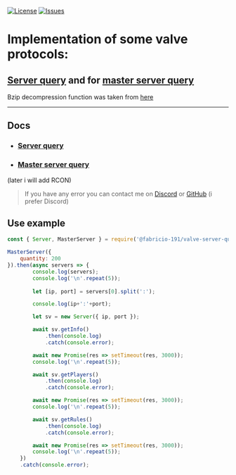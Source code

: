 [![License](https://img.shields.io/github/license/Fabricio-191/valve-protocols?color=white&style=for-the-badge)](https://github.com/Fabricio-191/valve-protocols/blob/master/LICENSE)
[![Issues](https://img.shields.io/github/issues/Fabricio-191/valve-protocols?style=for-the-badge)](https://github.com/Fabricio-191/valve-protocols/issues)


# Implementation of some valve protocols:
## [Server query](https://developer.valvesoftware.com/wiki/Server_queries) and for [master server query](https://developer.valvesoftware.com/wiki/Master_Server_Query_Protocol)


Bzip decompression function was taken from [here](https://www.npmjs.com/package/bz2)

___

## Docs

* ### [Server query](https://github.com/Fabricio-191/valve-protocols/blob/master/docs/Server.md)
* ### [Master server query](https://github.com/Fabricio-191/valve-protocols/blob/master/docs/MasterServer.md)  
  
(later i will add RCON)

> If you have any error you can contact me on [Discord](https://discord.gg/zrESMn6) or [GitHub](https://github.com/Fabricio-191/valve-server-query/issues) (i prefer Discord)

## Use example

```js
const { Server, MasterServer } = require('@fabricio-191/valve-server-query');

MasterServer({
    quantity: 200
}).then(async servers => {
		console.log(servers);
		console.log('\n'.repeat(5));
		
		let [ip, port] = servers[0].split(':');

		console.log(ip+':'+port);

		let sv = new Server({ ip, port });

		await sv.getInfo()
			.then(console.log)
			.catch(console.error);

		await new Promise(res => setTimeout(res, 3000));
		console.log('\n'.repeat(5));

		await sv.getPlayers()
			.then(console.log)
			.catch(console.error);

		await new Promise(res => setTimeout(res, 3000));
		console.log('\n'.repeat(5));

		await sv.getRules()
			.then(console.log)
			.catch(console.error);

		await new Promise(res => setTimeout(res, 3000));
		console.log('\n'.repeat(5));
	})
	.catch(console.error);
```